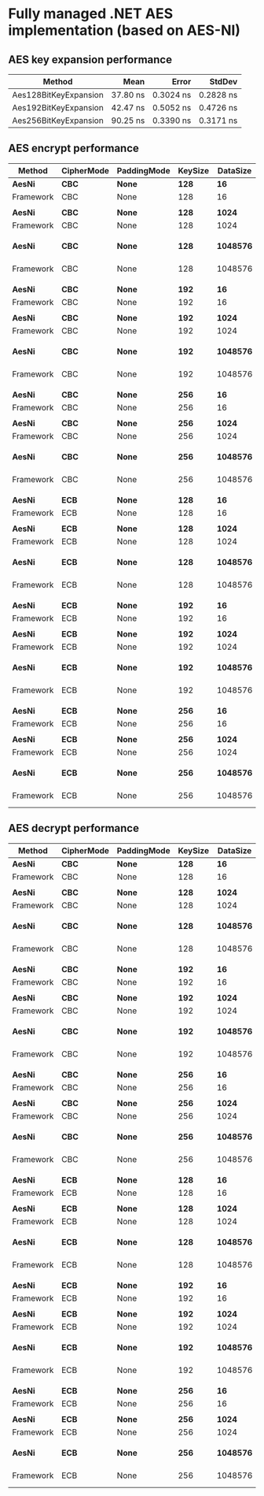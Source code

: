 # Fully managed .NET AES implementation (based on AES-NI) 

## AES key expansion performance

|                Method |     Mean |     Error |    StdDev |
|---------------------- |---------:|----------:|----------:|
| Aes128BitKeyExpansion | 37.80 ns | 0.3024 ns | 0.2828 ns |
| Aes192BitKeyExpansion | 42.47 ns | 0.5052 ns | 0.4726 ns |
| Aes256BitKeyExpansion | 90.25 ns | 0.3390 ns | 0.3171 ns |

## AES encrypt performance

|    Method | CipherMode | PaddingMode | KeySize | DataSize |            Mean |         Error |        StdDev | Ratio |
|---------- |----------- |------------ |-------- |--------- |----------------:|--------------:|--------------:|------:|
|     **AesNi** |        **CBC** |        **None** |     **128** |       **16** |        **54.14 ns** |     **0.1514 ns** |     **0.1416 ns** |  **0.66** |
| Framework |        CBC |        None |     128 |       16 |        81.48 ns |     0.4009 ns |     0.3554 ns |  1.00 |
|           |            |             |         |          |                 |               |               |       |
|     **AesNi** |        **CBC** |        **None** |     **128** |     **1024** |       **905.53 ns** |     **0.7135 ns** |     **0.6674 ns** |  **1.18** |
| Framework |        CBC |        None |     128 |     1024 |       769.19 ns |     2.2911 ns |     2.1431 ns |  1.00 |
|           |            |             |         |          |                 |               |               |       |
|     **AesNi** |        **CBC** |        **None** |     **128** |  **1048576** |   **860,640.48 ns** | **2,227.3371 ns** | **2,083.4525 ns** |  **1.15** |
| Framework |        CBC |        None |     128 |  1048576 |   750,397.90 ns |   790.3225 ns |   739.2682 ns |  1.00 |
|           |            |             |         |          |                 |               |               |       |
|     **AesNi** |        **CBC** |        **None** |     **192** |       **16** |        **59.60 ns** |     **0.1091 ns** |     **0.0911 ns** |  **0.70** |
| Framework |        CBC |        None |     192 |       16 |        84.92 ns |     0.1918 ns |     0.1794 ns |  1.00 |
|           |            |             |         |          |                 |               |               |       |
|     **AesNi** |        **CBC** |        **None** |     **192** |     **1024** |     **1,013.01 ns** |     **2.6764 ns** |     **2.5035 ns** |  **1.08** |
| Framework |        CBC |        None |     192 |     1024 |       935.30 ns |     2.6766 ns |     2.5037 ns |  1.00 |
|           |            |             |         |          |                 |               |               |       |
|     **AesNi** |        **CBC** |        **None** |     **192** |  **1048576** | **1,017,828.74 ns** | **3,989.6438 ns** | **3,536.7153 ns** |  **1.14** |
| Framework |        CBC |        None |     192 |  1048576 |   891,961.83 ns | 1,076.3172 ns | 1,006.7878 ns |  1.00 |
|           |            |             |         |          |                 |               |               |       |
|     **AesNi** |        **CBC** |        **None** |     **256** |       **16** |        **63.32 ns** |     **0.2041 ns** |     **0.1909 ns** |  **0.78** |
| Framework |        CBC |        None |     256 |       16 |        80.98 ns |     0.7079 ns |     0.6621 ns |  1.00 |
|           |            |             |         |          |                 |               |               |       |
|     **AesNi** |        **CBC** |        **None** |     **256** |     **1024** |     **1,153.19 ns** |     **3.4437 ns** |     **3.0528 ns** |  **1.27** |
| Framework |        CBC |        None |     256 |     1024 |       907.08 ns |     2.1722 ns |     2.0318 ns |  1.00 |
|           |            |             |         |          |                 |               |               |       |
|     **AesNi** |        **CBC** |        **None** |     **256** |  **1048576** | **1,167,788.83 ns** | **1,769.0211 ns** | **1,654.7434 ns** |  **1.31** |
| Framework |        CBC |        None |     256 |  1048576 |   893,367.08 ns | 1,135.6231 ns | 1,062.2626 ns |  1.00 |
|           |            |             |         |          |                 |               |               |       |
|     **AesNi** |        **ECB** |        **None** |     **128** |       **16** |        **52.78 ns** |     **0.1274 ns** |     **0.1191 ns** |  **0.67** |
| Framework |        ECB |        None |     128 |       16 |        79.01 ns |     0.3803 ns |     0.3557 ns |  1.00 |
|           |            |             |         |          |                 |               |               |       |
|     **AesNi** |        **ECB** |        **None** |     **128** |     **1024** |       **137.93 ns** |     **0.3078 ns** |     **0.2729 ns** |  **0.80** |
| Framework |        ECB |        None |     128 |     1024 |       173.33 ns |     0.4021 ns |     0.3762 ns |  1.00 |
|           |            |             |         |          |                 |               |               |       |
|     **AesNi** |        **ECB** |        **None** |     **128** |  **1048576** |   **103,537.19 ns** |   **348.9570 ns** |   **326.4146 ns** |  **1.04** |
| Framework |        ECB |        None |     128 |  1048576 |    99,377.52 ns |   115.0458 ns |   107.6139 ns |  1.00 |
|           |            |             |         |          |                 |               |               |       |
|     **AesNi** |        **ECB** |        **None** |     **192** |       **16** |        **61.62 ns** |     **0.0697 ns** |     **0.0652 ns** |  **0.79** |
| Framework |        ECB |        None |     192 |       16 |        77.93 ns |     0.4503 ns |     0.4212 ns |  1.00 |
|           |            |             |         |          |                 |               |               |       |
|     **AesNi** |        **ECB** |        **None** |     **192** |     **1024** |       **163.30 ns** |     **0.4965 ns** |     **0.4402 ns** |  **0.84** |
| Framework |        ECB |        None |     192 |     1024 |       195.43 ns |     1.4095 ns |     1.3184 ns |  1.00 |
|           |            |             |         |          |                 |               |               |       |
|     **AesNi** |        **ECB** |        **None** |     **192** |  **1048576** |   **117,754.51 ns** |   **244.1254 ns** |   **228.3550 ns** |  **1.02** |
| Framework |        ECB |        None |     192 |  1048576 |   115,159.52 ns |   215.7692 ns |   201.8307 ns |  1.00 |
|           |            |             |         |          |                 |               |               |       |
|     **AesNi** |        **ECB** |        **None** |     **256** |       **16** |        **60.43 ns** |     **0.2084 ns** |     **0.1949 ns** |  **0.69** |
| Framework |        ECB |        None |     256 |       16 |        87.90 ns |     0.5672 ns |     0.5306 ns |  1.00 |
|           |            |             |         |          |                 |               |               |       |
|     **AesNi** |        **ECB** |        **None** |     **256** |     **1024** |       **187.20 ns** |     **0.2454 ns** |     **0.2296 ns** |  **0.93** |
| Framework |        ECB |        None |     256 |     1024 |       201.62 ns |     1.5318 ns |     1.4329 ns |  1.00 |
|           |            |             |         |          |                 |               |               |       |
|     **AesNi** |        **ECB** |        **None** |     **256** |  **1048576** |   **139,114.06 ns** |   **203.8322 ns** |   **190.6648 ns** |  **1.20** |
| Framework |        ECB |        None |     256 |  1048576 |   115,595.62 ns | 1,022.2509 ns |   956.2141 ns |  1.00 |

## AES decrypt performance

|    Method | CipherMode | PaddingMode | KeySize | DataSize |          Mean |         Error |        StdDev | Ratio |
|---------- |----------- |------------ |-------- |--------- |--------------:|--------------:|--------------:|------:|
|     **AesNi** |        **CBC** |        **None** |     **128** |       **16** |      **43.73 ns** |     **0.0535 ns** |     **0.0500 ns** |  **0.48** |
| Framework |        CBC |        None |     128 |       16 |      90.77 ns |     0.8170 ns |     0.7242 ns |  1.00 |
|           |            |             |         |          |               |               |               |       |
|     **AesNi** |        **CBC** |        **None** |     **128** |     **1024** |     **145.47 ns** |     **1.0123 ns** |     **0.8453 ns** |  **0.75** |
| Framework |        CBC |        None |     128 |     1024 |     194.71 ns |     0.5619 ns |     0.4981 ns |  1.00 |
|           |            |             |         |          |               |               |               |       |
|     **AesNi** |        **CBC** |        **None** |     **128** |  **1048576** | **113,914.12 ns** |   **140.6300 ns** |   **131.5454 ns** |  **1.01** |
| Framework |        CBC |        None |     128 |  1048576 | 113,073.21 ns |   414.6260 ns |   346.2315 ns |  1.00 |
|           |            |             |         |          |               |               |               |       |
|     **AesNi** |        **CBC** |        **None** |     **192** |       **16** |      **47.62 ns** |     **0.2948 ns** |     **0.2614 ns** |  **0.49** |
| Framework |        CBC |        None |     192 |       16 |      97.73 ns |     0.2251 ns |     0.1758 ns |  1.00 |
|           |            |             |         |          |               |               |               |       |
|     **AesNi** |        **CBC** |        **None** |     **192** |     **1024** |     **168.84 ns** |     **0.1239 ns** |     **0.1035 ns** |  **0.76** |
| Framework |        CBC |        None |     192 |     1024 |     223.52 ns |     1.4852 ns |     1.3892 ns |  1.00 |
|           |            |             |         |          |               |               |               |       |
|     **AesNi** |        **CBC** |        **None** |     **192** |  **1048576** | **130,108.49 ns** |   **161.2990 ns** |   **150.8791 ns** |  **0.98** |
| Framework |        CBC |        None |     192 |  1048576 | 132,629.49 ns |   341.9665 ns |   266.9849 ns |  1.00 |
|           |            |             |         |          |               |               |               |       |
|     **AesNi** |        **CBC** |        **None** |     **256** |       **16** |      **48.32 ns** |     **0.3912 ns** |     **0.3468 ns** |  **0.53** |
| Framework |        CBC |        None |     256 |       16 |      91.87 ns |     0.3842 ns |     0.3594 ns |  1.00 |
|           |            |             |         |          |               |               |               |       |
|     **AesNi** |        **CBC** |        **None** |     **256** |     **1024** |     **185.43 ns** |     **0.5482 ns** |     **0.5128 ns** |  **0.85** |
| Framework |        CBC |        None |     256 |     1024 |     217.41 ns |     0.8382 ns |     0.7430 ns |  1.00 |
|           |            |             |         |          |               |               |               |       |
|     **AesNi** |        **CBC** |        **None** |     **256** |  **1048576** | **152,047.83 ns** |   **815.8482 ns** |   **681.2702 ns** |  **1.16** |
| Framework |        CBC |        None |     256 |  1048576 | 131,606.89 ns |   313.9922 ns |   293.7085 ns |  1.00 |
|           |            |             |         |          |               |               |               |       |
|     **AesNi** |        **ECB** |        **None** |     **128** |       **16** |      **39.51 ns** |     **0.6943 ns** |     **0.6155 ns** |  **0.49** |
| Framework |        ECB |        None |     128 |       16 |      81.30 ns |     0.1341 ns |     0.1255 ns |  1.00 |
|           |            |             |         |          |               |               |               |       |
|     **AesNi** |        **ECB** |        **None** |     **128** |     **1024** |     **125.90 ns** |     **0.4105 ns** |     **0.3428 ns** |  **0.36** |
| Framework |        ECB |        None |     128 |     1024 |     346.04 ns |     3.7404 ns |     3.1234 ns |  1.00 |
|           |            |             |         |          |               |               |               |       |
|     **AesNi** |        **ECB** |        **None** |     **128** |  **1048576** | **102,197.59 ns** |   **675.1326 ns** |   **631.5194 ns** |  **0.39** |
| Framework |        ECB |        None |     128 |  1048576 | 261,232.28 ns | 3,116.7811 ns | 2,915.4390 ns |  1.00 |
|           |            |             |         |          |               |               |               |       |
|     **AesNi** |        **ECB** |        **None** |     **192** |       **16** |      **44.97 ns** |     **0.3073 ns** |     **0.2874 ns** |  **0.54** |
| Framework |        ECB |        None |     192 |       16 |      82.58 ns |     0.2941 ns |     0.2751 ns |  1.00 |
|           |            |             |         |          |               |               |               |       |
|     **AesNi** |        **ECB** |        **None** |     **192** |     **1024** |     **145.97 ns** |     **0.5833 ns** |     **0.4870 ns** |  **0.42** |
| Framework |        ECB |        None |     192 |     1024 |     349.21 ns |     0.5379 ns |     0.4768 ns |  1.00 |
|           |            |             |         |          |               |               |               |       |
|     **AesNi** |        **ECB** |        **None** |     **192** |  **1048576** | **121,338.06 ns** | **1,527.1613 ns** | **1,428.5076 ns** |  **0.44** |
| Framework |        ECB |        None |     192 |  1048576 | 274,398.39 ns |   362.5910 ns |   339.1678 ns |  1.00 |
|           |            |             |         |          |               |               |               |       |
|     **AesNi** |        **ECB** |        **None** |     **256** |       **16** |      **44.71 ns** |     **0.3569 ns** |     **0.3338 ns** |  **0.55** |
| Framework |        ECB |        None |     256 |       16 |      82.00 ns |     0.3009 ns |     0.2349 ns |  1.00 |
|           |            |             |         |          |               |               |               |       |
|     **AesNi** |        **ECB** |        **None** |     **256** |     **1024** |     **162.33 ns** |     **0.7677 ns** |     **0.7181 ns** |  **0.47** |
| Framework |        ECB |        None |     256 |     1024 |     346.63 ns |     1.6859 ns |     1.5770 ns |  1.00 |
|           |            |             |         |          |               |               |               |       |
|     **AesNi** |        **ECB** |        **None** |     **256** |  **1048576** | **136,829.73 ns** |   **392.4239 ns** |   **306.3788 ns** |  **0.52** |
| Framework |        ECB |        None |     256 |  1048576 | 264,079.89 ns | 1,255.7255 ns | 1,174.6064 ns |  1.00 |
